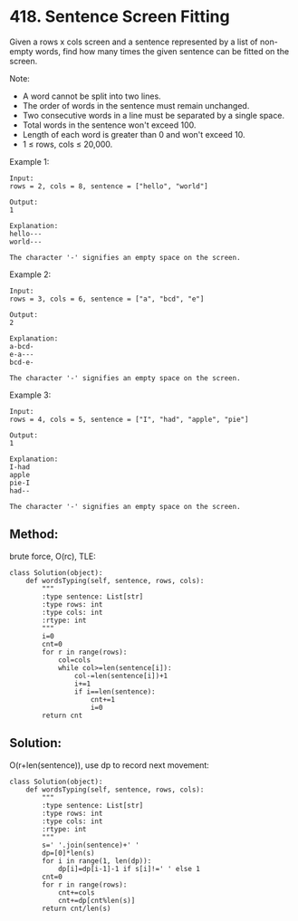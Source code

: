 # 418. Sentence Screen Fitting

Given a rows x cols screen and a sentence represented by a list of non-empty words, find how many times the given sentence can be fitted on the screen.

Note:

- A word cannot be split into two lines.
- The order of words in the sentence must remain unchanged.
- Two consecutive words in a line must be separated by a single space.
- Total words in the sentence won't exceed 100.
- Length of each word is greater than 0 and won't exceed 10.
- 1 ≤ rows, cols ≤ 20,000.

Example 1:

    Input:
    rows = 2, cols = 8, sentence = ["hello", "world"]
    
    Output: 
    1
    
    Explanation:
    hello---
    world---
    
    The character '-' signifies an empty space on the screen.

Example 2:

    Input:
    rows = 3, cols = 6, sentence = ["a", "bcd", "e"]
    
    Output: 
    2
    
    Explanation:
    a-bcd- 
    e-a---
    bcd-e-
    
    The character '-' signifies an empty space on the screen.

Example 3:

    Input:
    rows = 4, cols = 5, sentence = ["I", "had", "apple", "pie"]
    
    Output: 
    1
    
    Explanation:
    I-had
    apple
    pie-I
    had--

    The character '-' signifies an empty space on the screen.
    
## Method:

brute force, O(rc), TLE:

    class Solution(object):
        def wordsTyping(self, sentence, rows, cols):
            """
            :type sentence: List[str]
            :type rows: int
            :type cols: int
            :rtype: int
            """
            i=0
            cnt=0
            for r in range(rows):
                col=cols
                while col>=len(sentence[i]):
                    col-=len(sentence[i])+1
                    i+=1
                    if i==len(sentence):
                        cnt+=1
                        i=0
            return cnt
            
## Solution:

O(r+len(sentence)), use dp to record next movement:

    class Solution(object):
        def wordsTyping(self, sentence, rows, cols):
            """
            :type sentence: List[str]
            :type rows: int
            :type cols: int
            :rtype: int
            """
            s=' '.join(sentence)+' '
            dp=[0]*len(s)
            for i in range(1, len(dp)):
                dp[i]=dp[i-1]-1 if s[i]!=' ' else 1
            cnt=0
            for r in range(rows):
                cnt+=cols
                cnt+=dp[cnt%len(s)]
            return cnt/len(s)